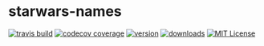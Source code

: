 # starwars-names

[![travis build](https://img.shields.io/travis/victortolbert/starwars-names.svg?style=flat-square)](https://travis-ci.org/victortolbert/starwars-names)
[![codecov coverage](https://img.shields.io/codecov/c/github/victortolbert/starwars-names.svg?style=flat-square)](https://codecov.io/github/victortolbert/starwars-names)
[![version](https://img.shields.io/npm/v/@victortolbert/starwars-names.svg?style=flat-square)](http://npm.im/@victortolbert/starwars-names)
[![downloads](https://img.shields.io/npm/dm/@victortolbert/starwars-names.svg?style=flat-square)](http://npm-stat.com/charts.html?package=@victortolbert/starwars-names&from=2017-11-01)
[![MIT License](https://img.shields.io/npm/l/@victortolbert/starwars-names.svg?style=flat-square)](http://opensource.org/licenses/MIT)